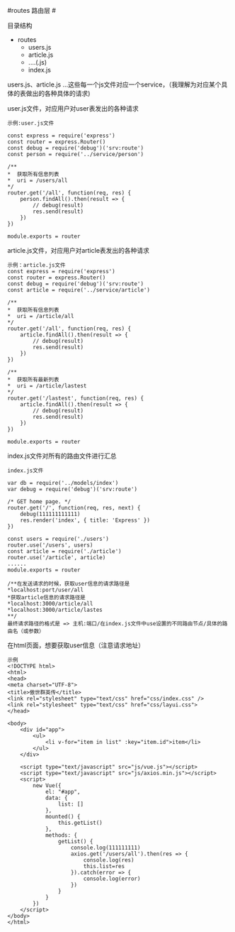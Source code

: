 #routes 路由层 #

目录结构  

* routes  
	* users.js
	* article.js
	* ....(.js)
	* index.js

users.js、article.js ...这些每一个js文件对应一个service，（我理解为对应某个具体的表做出的各种具体的请求)
  
user.js文件，对应用户对user表发出的各种请求

	示例:user.js文件

	const express = require('express')
	const router = express.Router()
	const debug = require('debug')('srv:route')
	const person = require('../service/person')

	/**
 	*  获取所有信息列表
 	*  uri = /users/all
 	*/
	router.get('/all', function(req, res) {
    	person.findAll().then(result => {
        	// debug(result)
        	res.send(result)
    	})
	})

	module.exports = router

article.js文件，对应用户对article表发出的各种请求
	
	示例：article.js文件
	const express = require('express')
	const router = express.Router()
	const debug = require('debug')('srv:route')
	const article = require('../service/article')

	/**
 	*  获取所有信息列表
 	*  uri = /article/all
 	*/
	router.get('/all', function(req, res) {
    	article.findAll().then(result => {
        	// debug(result)
        	res.send(result)
    	})
	})

	/**
 	*  获取所有最新列表
 	*  uri = /article/lastest
 	*/
	router.get('/lastest', function(req, res) {
    	article.findAll().then(result => {
        	// debug(result)
        	res.send(result)
    	})
	})

	module.exports = router

index.js文件对所有的路由文件进行汇总
	
	index.js文件

	var db = require('../models/index')
	var debug = require('debug')('srv:route')

	/* GET home page. */
	router.get('/', function(req, res, next) {
    	debug(111111111111)
    	res.render('index', { title: 'Express' })
	})

	const users = require('./users')
	router.use('/users', users)
	const article = require('./article')
	router.use('/article', article)
	......
	module.exports = router
	
	/**在发送请求的时候，获取user信息的请求路径是
	*localhost:port/user/all 
	*获取article信息的请求路径是
	*localhost:3000/article/all
	*localhost:3000/article/lastes
	**/
	最终请求路径的格式是 => 主机:端口/在index.js文件中use设置的不同路由节点/具体的路由名（或参数）

在html页面，想要获取user信息（注意请求地址）

	示例
	<!DOCTYPE html>
	<html>
	<head>
    <meta charset="UTF-8">
    <title>傲世群英传</title>
    <link rel="stylesheet" type="text/css" href="css/index.css" />
    <link rel="stylesheet" type="text/css" href="css/layui.css">
	</head>

	<body>
    	<div id="app">
        	<ul>
            	<li v-for="item in list" :key="item.id">item</li>
        	</ul>
    	</div>

    	<script type="text/javascript" src="js/vue.js"></script>
    	<script type="text/javascript" src="js/axios.min.js"></script>
    	<script>
        	new Vue({
            	el: "#app",
            	data: {
                	list: []
            	},
            	mounted() {
                	this.getList()
            	},
            	methods: {
                	getList() {
                    	console.log(111111111)
                    	axios.get('/users/all').then(res => {
                        	console.log(res)
							this.list=res
                    	}).catch(error => {
                        	console.log(error)
                    	})
                	}
            	}
        	})
    	</script>
	</body>
	</html>